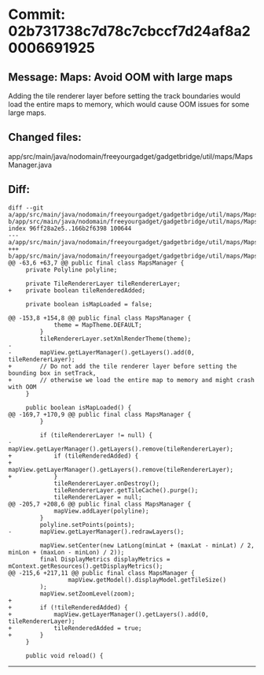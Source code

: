 # Commit: 02b731738c7d78c7cbccf7d24af8a20006691925
## Message: Maps: Avoid OOM with large maps

Adding the tile renderer layer before setting the track boundaries would
load the entire maps to memory, which would cause OOM issues for some
large maps.
## Changed files:
app/src/main/java/nodomain/freeyourgadget/gadgetbridge/util/maps/MapsManager.java

## Diff:
```
diff --git a/app/src/main/java/nodomain/freeyourgadget/gadgetbridge/util/maps/MapsManager.java b/app/src/main/java/nodomain/freeyourgadget/gadgetbridge/util/maps/MapsManager.java
index 96ff28a2e5..166b2f6398 100644
--- a/app/src/main/java/nodomain/freeyourgadget/gadgetbridge/util/maps/MapsManager.java
+++ b/app/src/main/java/nodomain/freeyourgadget/gadgetbridge/util/maps/MapsManager.java
@@ -63,6 +63,7 @@ public final class MapsManager {
     private Polyline polyline;
 
     private TileRendererLayer tileRendererLayer;
+    private boolean tileRenderedAdded;
 
     private boolean isMapLoaded = false;
 
@@ -153,8 +154,8 @@ public final class MapsManager {
             theme = MapTheme.DEFAULT;
         }
         tileRendererLayer.setXmlRenderTheme(theme);
-
-        mapView.getLayerManager().getLayers().add(0, tileRendererLayer);
+        // Do not add the tile renderer layer before setting the bounding box in setTrack,
+        // otherwise we load the entire map to memory and might crash with OOM
     }
 
     public boolean isMapLoaded() {
@@ -169,7 +170,9 @@ public final class MapsManager {
         }
 
         if (tileRendererLayer != null) {
-            mapView.getLayerManager().getLayers().remove(tileRendererLayer);
+            if (tileRenderedAdded) {
+                mapView.getLayerManager().getLayers().remove(tileRendererLayer);
+            }
             tileRendererLayer.onDestroy();
             tileRendererLayer.getTileCache().purge();
             tileRendererLayer = null;
@@ -205,7 +208,6 @@ public final class MapsManager {
             mapView.addLayer(polyline);
         }
         polyline.setPoints(points);
-        mapView.getLayerManager().redrawLayers();
 
         mapView.setCenter(new LatLong(minLat + (maxLat - minLat) / 2, minLon + (maxLon - minLon) / 2));
         final DisplayMetrics displayMetrics = mContext.getResources().getDisplayMetrics();
@@ -215,6 +217,11 @@ public final class MapsManager {
                 mapView.getModel().displayModel.getTileSize()
         );
         mapView.setZoomLevel(zoom);
+
+        if (!tileRenderedAdded) {
+            mapView.getLayerManager().getLayers().add(0, tileRendererLayer);
+            tileRenderedAdded = true;
+        }
     }
 
     public void reload() {
```
-----------------------------------
